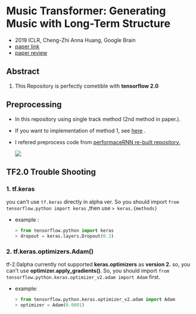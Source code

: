 # Music Transformer: Generating Music with Long-Term Structure

- 2019 ICLR, Cheng-Zhi Anna Huang, Google Brain
- [paper link](https://arxiv.org/abs/1809.04281) 
- [paper review](https://github.com/SSUHan/PaparReviews/issues/13)

## Abstract

1. This Repository is perfectly cometible with **tensorflow 2.0**

## Preprocessing

* In this repository using single track method (2nd method in paper.).

* If you want to implementation of method 1, see [here](https://github.com/COMP6248-Reproducability-Challenge/music-transformer-comp6248) .

* I refered preprocess code from [performaceRNN re-built repository.](https://github.com/djosix/Performance-RNN-PyTorch) 

  ![](https://user-images.githubusercontent.com/11185336/51083282-cddfc300-175a-11e9-9341-4a9042b17c19.png)



## TF2.0 Trouble Shooting

### 1. tf.keras

 you can't use `tf.keras` directly in alpha ver. So you should import `from tensorflow.python import keras` ,then use `> keras.{methods}` 

* example : 

  ```python
  > from tensorflow.python import keras 
  > dropout = keras.layers.Dropout(0.3)
  ```



### 2. tf.keras.optimizers.Adam() 

tf-2.0alpha currently not supported **keras.optimizers** as **version 2.** so, you can't use **optimizer.apply_gradients()**. So, you should import `from tensorflow.python.keras.optimizer_v2.adam import Adam` first.

* example:

  ```python
  > from tensorflow.python.keras.optimizer_v2.adam import Adam
  > optimizer = Adam(0.0001)
  ```